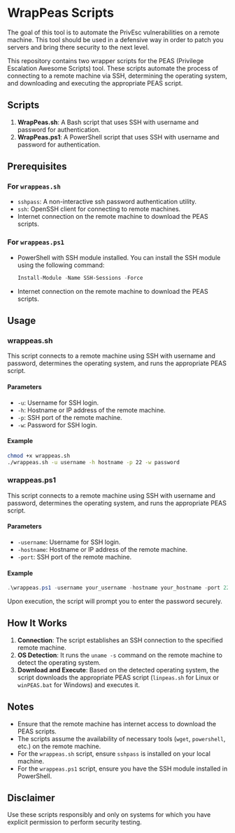 # WrapPeas Scripts

The goal of this tool is to automate the PrivEsc vulnerabilities on a remote machine. This tool should be used in a defensive way in order to patch you servers and bring there security to the next level.

This repository contains two wrapper scripts for the PEAS (Privilege Escalation Awesome Scripts) tool. These scripts automate the process of connecting to a remote machine via SSH, determining the operating system, and downloading and executing the appropriate PEAS script.

## Scripts

1. **WrapPeas.sh**: A Bash script that uses SSH with username and password for authentication.
2. **WrapPeas.ps1**: A PowerShell script that uses SSH with username and password for authentication.

## Prerequisites

### For `wrappeas.sh`

- `sshpass`: A non-interactive ssh password authentication utility.
- `ssh`: OpenSSH client for connecting to remote machines.
- Internet connection on the remote machine to download the PEAS scripts.

### For `wrappeas.ps1`

- PowerShell with SSH module installed. You can install the SSH module using the following command:
  ```powershell
  Install-Module -Name SSH-Sessions -Force
  ```
- Internet connection on the remote machine to download the PEAS scripts.

## Usage

### wrappeas.sh

This script connects to a remote machine using SSH with username and password, determines the operating system, and runs the appropriate PEAS script.

#### Parameters

- `-u`: Username for SSH login.
- `-h`: Hostname or IP address of the remote machine.
- `-p`: SSH port of the remote machine.
- `-w`: Password for SSH login.

#### Example

```bash
chmod +x wrappeas.sh
./wrappeas.sh -u username -h hostname -p 22 -w password
```

### wrappeas.ps1

This script connects to a remote machine using SSH with username and password, determines the operating system, and runs the appropriate PEAS script.

#### Parameters

- `-username`: Username for SSH login.
- `-hostname`: Hostname or IP address of the remote machine.
- `-port`: SSH port of the remote machine.

#### Example

```powershell
.\wrappeas.ps1 -username your_username -hostname your_hostname -port 22
```

Upon execution, the script will prompt you to enter the password securely.

## How It Works

1. **Connection**: The script establishes an SSH connection to the specified remote machine.
2. **OS Detection**: It runs the `uname -s` command on the remote machine to detect the operating system.
3. **Download and Execute**: Based on the detected operating system, the script downloads the appropriate PEAS script (`linpeas.sh` for Linux or `winPEAS.bat` for Windows) and executes it.

## Notes

- Ensure that the remote machine has internet access to download the PEAS scripts.
- The scripts assume the availability of necessary tools (`wget`, `powershell`, etc.) on the remote machine.
- For the `wrappeas.sh` script, ensure `sshpass` is installed on your local machine.
- For the `wrappeas.ps1` script, ensure you have the SSH module installed in PowerShell.

## Disclaimer

Use these scripts responsibly and only on systems for which you have explicit permission to perform security testing.
